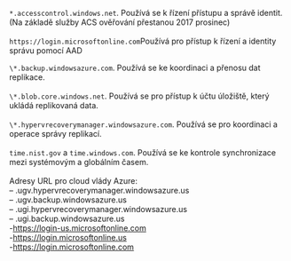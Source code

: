 ``*.accesscontrol.windows.net``. Používá se k řízení přístupu a správě identit. (Na základě služby ACS ověřování přestanou 2017 prosinec) <br/><br/>
``https://login.microsoftonline.com``Používá pro přístup k řízení a identity správu pomocí AAD

``\*.backup.windowsazure.com``. Používá se ke koordinaci a přenosu dat replikace. <br/><br/> ``\*.blob.core.windows.net``. Používá se pro přístup k účtu úložiště, který ukládá replikovaná data.<br/><br/> ``\*.hypervrecoverymanager.windowsazure.com``. Používá se pro koordinaci a operace správy replikací.<br/><br/>
``time.nist.gov`` a ``time.windows.com``. Používá se ke kontrole synchronizace mezi systémovým a globálním časem.
<br/><br/>
Adresy URL pro cloud vlády Azure:<br/>– .ugv.hypervrecoverymanager.windowsazure.us<br/>– .ugv.backup.windowsazure.us<br/>– .ugi.hypervrecoverymanager.windowsazure.us<br/>– .ugi.backup.windowsazure.us<br/>-https://login-us.microsoftonline.com<br/>-https://login.microsoftonline.us<br/>-https://login.microsoftonline.com<br/>

